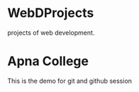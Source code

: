 # WebDProjects
projects of web development.


# Apna College
This is the demo for git and github session
